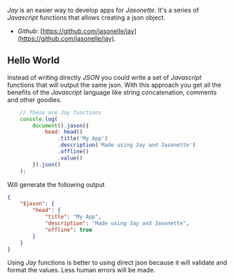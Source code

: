 
*Jay* is an easier way to develop apps for *Jasonette*. It's a series of *Javascript* functions that allows creating a json object.

- *Github*: [https://github.com/jasonelle/jay](https://github.com/jasonelle/jay).


## Hello World
Instead of writing directly *JSON* you could write a set of *Javascript* functions that will output the same json. With this approach you get all the benefits of the *Javascript* language like string concatenation, comments and other goodies.

```js
    // These are Jay functions
    console.log(
        document().jason({
            head: head()
                .title('My App')
                .description('Made using Jay and Jasonette')
                .offline()
                .value()
        }).json()
    );
```

Will generate the following output

```json
{
    "$jason": {
        "head": {
            "title": "My App",
            "description": "Made using Jay and Jasonette",
            "offline": true
        }
    }
}
```

Using *Jay* functions is better to using direct json
because it will validate and format the values. Less human
errors will be made.